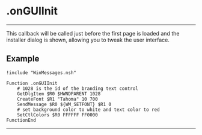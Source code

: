 # .onGUIInit

---

This callback will be called just before the first page is loaded and the installer dialog is shown, allowing you to tweak the user interface.

## Example

	!include "WinMessages.nsh"

	Function .onGUIInit
		# 1028 is the id of the branding text control
		GetDlgItem $R0 $HWNDPARENT 1028
		CreateFont $R1 "Tahoma" 10 700
		SendMessage $R0 ${WM_SETFONT} $R1 0
		# set background color to white and text color to red
		SetCtlColors $R0 FFFFFF FF0000
	FunctionEnd

---
